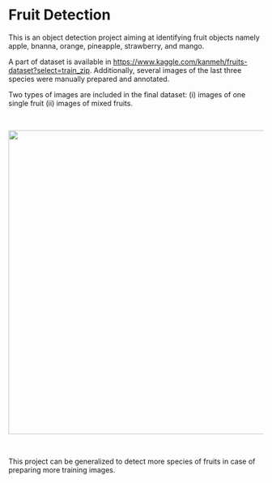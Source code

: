 # Fruit Detection

This is an object detection project aiming at identifying fruit objects namely apple, bnanna, orange, pineapple, strawberry, and mango.

A part of dataset is available in https://www.kaggle.com/kanmeh/fruits-dataset?select=train_zip. Additionally, several images of the last three species were manually prepared and annotated.

Two types of images are included in the final dataset: (i) images of one single fruit (ii) images
of mixed fruits.

<p><br>
<div>
<img src="https://github.com/F-Aghaeipoor/DL-Fruit-Detection/blob/master/YOLO-V5/Sources/2.png" width="800" height="600"/>
</div>
<p><br>
  
This project can be generalized to detect more species of fruits in case of preparing more training images.
